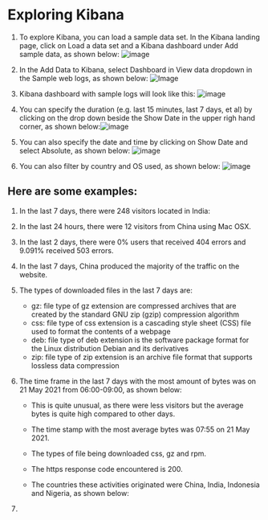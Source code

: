 # Exploring Kibana
1.  To explore Kibana, you can load a sample data set. In the Kibana landing page, click on Load a data set and a Kibana dashboard under Add sample data, as shown below:
![image](https://user-images.githubusercontent.com/84385348/119345517-5502b580-bcdc-11eb-8fdf-f4f6a66d386a.png)
   
2.  In the Add Data to Kibana, select Dashboard in View data dropdown in the Sample web logs, as shown below:
![Image](https://github.com/ghialazaro/Week13-Homework-PROJECT/blob/ccaafeda0d7b3be4f0c56f583eb2e03620e62712/Exploring%20Kibana/Images/Add%20Sample%20web%20log.png)

3.  Kibana dashboard with sample logs will look like this:
![image](https://user-images.githubusercontent.com/84385348/119345651-84192700-bcdc-11eb-9526-9e610b4ba2e7.png)

4.  You can specify the duration (e.g. last 15 minutes, last 7 days, et al) by clicking on the drop down beside the Show Date in the upper righ hand corner, as shown below:![image](https://user-images.githubusercontent.com/84385348/119346606-c4c57000-bcdd-11eb-9225-92461cac57bf.p![image](https://user-images.githubusercontent.com/84385348/119346833-0e15bf80-bcde-11eb-86d9-ba6c6b208afc.png)ng)

5.  You can also specify the date and time by clicking on Show Date and select Absolute, as shown below:
![image](https://user-images.githubusercontent.com/84385348/119346718-ede60080-bcdd-11eb-9c89-01c6413f02a9.png)

6.  You can also filter by country and OS used, as shown below:
![image](https://user-images.githubusercontent.com/84385348/119346909-238ae980-bcde-11eb-845f-360602cc2a02.png)

## Here are some examples:

1.  In the last 7 days, there were 248 visitors located in India:

5.  In the last 24 hours, there were 12 visitors from China using Mac OSX.

6.  In the last 2 days, there were 0% users that received 404 errors and 9.091% received 503 errors.

7.  In the last 7 days, China produced the majority of the traffic on the website.

8.  The types of downloaded files in the last 7 days are:
    - gz:  file type of gz extension are compressed archives that are created by the standard GNU zip (gzip) compression algorithm
    - css:  file type of css extension is a cascading style sheet (CSS) file used to format the contents of a webpage
    - deb:  file type of deb extension is the software package format for the Linux distribution Debian and its derivatives
    - zip:  file type of zip extension is an archive file format that supports lossless data compression
    
    
9.  The time frame in the last 7 days with the most amount of bytes was on 21 May 2021 from 06:00-09:00, as shown below:


    - This is quite unusual, as there were less visitors but the average bytes is quite high compared to other days.

    - The time stamp with the most average bytes was 07:55 on 21 May 2021.   
    
    - The types of file being downloaded css, gz and rpm.
    
    - The https response code encountered is 200.
    
    - The countries these activities originated were China, India, Indonesia and Nigeria, as shown below:
    
10.
    
    
